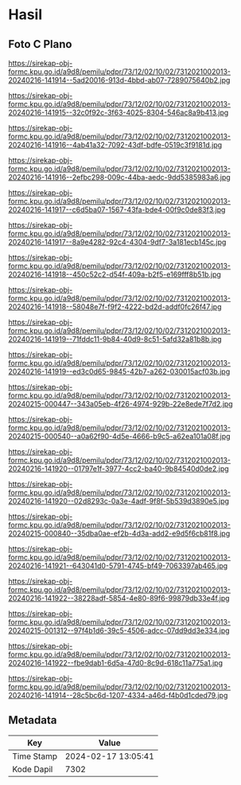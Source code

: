 # Hasil

## Foto C Plano

https://sirekap-obj-formc.kpu.go.id/a9d8/pemilu/pdpr/73/12/02/10/02/7312021002013-20240216-141914--5ad20016-913d-4bbd-ab07-7289075640b2.jpg

https://sirekap-obj-formc.kpu.go.id/a9d8/pemilu/pdpr/73/12/02/10/02/7312021002013-20240216-141915--32c0f92c-3f63-4025-8304-546ac8a9b413.jpg

https://sirekap-obj-formc.kpu.go.id/a9d8/pemilu/pdpr/73/12/02/10/02/7312021002013-20240216-141916--4ab41a32-7092-43df-bdfe-0519c3f9181d.jpg

https://sirekap-obj-formc.kpu.go.id/a9d8/pemilu/pdpr/73/12/02/10/02/7312021002013-20240216-141916--2efbc298-009c-44ba-aedc-9dd5385983a6.jpg

https://sirekap-obj-formc.kpu.go.id/a9d8/pemilu/pdpr/73/12/02/10/02/7312021002013-20240216-141917--c6d5ba07-1567-43fa-bde4-00f9c0de83f3.jpg

https://sirekap-obj-formc.kpu.go.id/a9d8/pemilu/pdpr/73/12/02/10/02/7312021002013-20240216-141917--8a9e4282-92c4-4304-9df7-3a181ecb145c.jpg

https://sirekap-obj-formc.kpu.go.id/a9d8/pemilu/pdpr/73/12/02/10/02/7312021002013-20240216-141918--450c52c2-d54f-409a-b2f5-e169fff8b51b.jpg

https://sirekap-obj-formc.kpu.go.id/a9d8/pemilu/pdpr/73/12/02/10/02/7312021002013-20240216-141918--58048e7f-f9f2-4222-bd2d-addf0fc26f47.jpg

https://sirekap-obj-formc.kpu.go.id/a9d8/pemilu/pdpr/73/12/02/10/02/7312021002013-20240216-141919--71fddc11-9b84-40d9-8c51-5afd32a81b8b.jpg

https://sirekap-obj-formc.kpu.go.id/a9d8/pemilu/pdpr/73/12/02/10/02/7312021002013-20240216-141919--ed3c0d65-9845-42b7-a262-030015acf03b.jpg

https://sirekap-obj-formc.kpu.go.id/a9d8/pemilu/pdpr/73/12/02/10/02/7312021002013-20240215-000447--343a05eb-4f26-4974-929b-22e8ede7f7d2.jpg

https://sirekap-obj-formc.kpu.go.id/a9d8/pemilu/pdpr/73/12/02/10/02/7312021002013-20240215-000540--a0a62f90-4d5e-4666-b9c5-a62ea101a08f.jpg

https://sirekap-obj-formc.kpu.go.id/a9d8/pemilu/pdpr/73/12/02/10/02/7312021002013-20240216-141920--01797e1f-3977-4cc2-ba40-9b84540d0de2.jpg

https://sirekap-obj-formc.kpu.go.id/a9d8/pemilu/pdpr/73/12/02/10/02/7312021002013-20240216-141920--02d8293c-0a3e-4adf-9f8f-5b539d3890e5.jpg

https://sirekap-obj-formc.kpu.go.id/a9d8/pemilu/pdpr/73/12/02/10/02/7312021002013-20240215-000840--35dba0ae-ef2b-4d3a-add2-e9d5f6cb81f8.jpg

https://sirekap-obj-formc.kpu.go.id/a9d8/pemilu/pdpr/73/12/02/10/02/7312021002013-20240216-141921--643041d0-5791-4745-bf49-7063397ab465.jpg

https://sirekap-obj-formc.kpu.go.id/a9d8/pemilu/pdpr/73/12/02/10/02/7312021002013-20240216-141922--38228adf-5854-4e80-89f6-99879db33e4f.jpg

https://sirekap-obj-formc.kpu.go.id/a9d8/pemilu/pdpr/73/12/02/10/02/7312021002013-20240215-001312--97f4b1d6-39c5-4506-adcc-07dd9dd3e334.jpg

https://sirekap-obj-formc.kpu.go.id/a9d8/pemilu/pdpr/73/12/02/10/02/7312021002013-20240216-141922--fbe9dab1-6d5a-47d0-8c9d-618c11a775a1.jpg

https://sirekap-obj-formc.kpu.go.id/a9d8/pemilu/pdpr/73/12/02/10/02/7312021002013-20240216-141914--28c5bc6d-1207-4334-a46d-f4b0d1cded79.jpg


## Metadata

| Key        | Value               |
| ---------- | ------------------- |
| Time Stamp | 2024-02-17 13:05:41 |
| Kode Dapil | 7302                |



